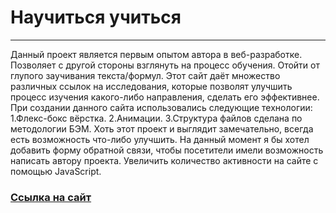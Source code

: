 # **Научиться учиться**
-----------------------
Данный проект является первым опытом автора в веб-разработке. Позволяет с другой
стороны взглянуть на процесс обучения. Отойти от глупого заучивания текста/формул. Этот сайт даёт множество различных ссылок на
исследования, которые позволят улучшить процесс изучения какого-либо направления, сделать его эффективнее.
При создании данного сайта использовались следующие технологии:
1.Флекс-бокс вёрстка.
2.Анимации.
3.Структура файлов сделана по методологии БЭМ.
Хоть этот проект и выглядит замечательно, всегда есть возможность что-либо улучшить.
На данный момент я бы хотел добавить форму обратной связи, чтобы посетители имели возможность написать автору проекта.
Увеличить количество активности на сайте с помощью JavaScript.
### [Ссылка на сайт](https://tanaev-yury.github.io/how-to-learn/ "Переход на страницу с проектом")
